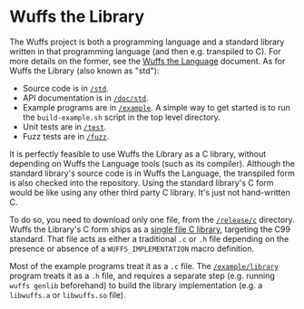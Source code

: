 # Wuffs the Library

The Wuffs project is both a programming language and a standard library written
in that programming language (and then e.g. transpiled to C). For more details
on the former, see the [Wuffs the Language](/doc/wuffs-the-language.md)
document. As for Wuffs the Library (also known as "std"):

- Source code is in [`/std`](/std).
- API documentation is in [`/doc/std`](/doc/std).
- Example programs are in [`/example`](/example). A simple way to get started
  is to run the `build-example.sh` script in the top level directory.
- Unit tests are in [`/test`](/test).
- Fuzz tests are in [`/fuzz`](/fuzz).

It is perfectly feasible to use Wuffs the Library as a C library, without
depending on Wuffs the Language tools (such as its compiler). Although the
standard library's source code is in Wuffs the Language, the transpiled form is
also checked into the repository. Using the standard library's C form would be
like using any other third party C library. It's just not hand-written C.

To do so, you need to download only one file, from the
[`/release/c`](/release/c) directory. Wuffs the Library's C form ships as a
[single file C
library](https://github.com/nothings/stb/blob/master/docs/stb_howto.txt),
targeting the C99 standard. That file acts as either a traditional `.c` or `.h`
file depending on the presence or absence of a `WUFFS_IMPLEMENTATION` macro
definition.

Most of the example programs treat it as a `.c` file. The
[`/example/library`](/example/library) program treats it as a `.h` file, and
requires a separate step (e.g. running `wuffs genlib` beforehand) to build the
library implementation (e.g. a `libwuffs.a` or `libwuffs.so` file).
